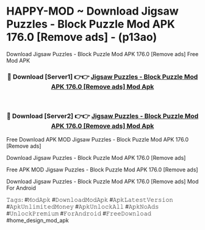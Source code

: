 # HAPPY-MOD ~ Download Jigsaw Puzzles - Block Puzzle Mod APK 176.0 [Remove ads] - (p13ao)
Download Jigsaw Puzzles - Block Puzzle Mod APK 176.0 [Remove ads] Free Mod APK

<div align="center">
<h3>🔴 Download [Server1] 👉👉 <a href="https://apk-comot.site?title=Jigsaw_Puzzles_-_Block_Puzzle_Mod_APK_176.0_[Remove_ads]">Jigsaw Puzzles - Block Puzzle Mod APK 176.0 [Remove ads] Mod Apk</a></h3><br>

<h3>🔴 Download [Server2] 👉👉 <a href="https://apk-comot.site?title=Jigsaw_Puzzles_-_Block_Puzzle_Mod_APK_176.0_[Remove_ads]">Jigsaw Puzzles - Block Puzzle Mod APK 176.0 [Remove ads] Mod Apk</a></h3>
</div>


Free Download APK MOD Jigsaw Puzzles - Block Puzzle Mod APK 176.0 [Remove ads]

Download Jigsaw Puzzles - Block Puzzle Mod APK 176.0 [Remove ads] 

Free APK MOD Jigsaw Puzzles - Block Puzzle Mod APK 176.0 [Remove ads] 

Download Jigsaw Puzzles - Block Puzzle Mod APK 176.0 [Remove ads] Mod For Android

𝚃𝚊𝚐𝚜: #𝙼𝚘𝚍𝙰𝚙𝚔 #𝙳𝚘𝚠𝚗𝚕𝚘𝚊𝚍𝙼𝚘𝚍𝙰𝚙𝚔 #𝙰𝚙𝚔𝙻𝚊𝚝𝚎𝚜𝚝𝚅𝚎𝚛𝚜𝚒𝚘𝚗 #𝙰𝚙𝚔𝚄𝚗𝚕𝚒𝚖𝚒𝚝𝚎𝚍𝙼𝚘𝚗𝚎𝚢 #𝙰𝚙𝚔𝚄𝚗𝚕𝚘𝚌𝚔𝙰𝚕𝚕 #𝙰𝚙𝚔𝙽𝚘𝙰𝚍𝚜 #𝚄𝚗𝚕𝚘𝚌𝚔𝙿𝚛𝚎𝚖𝚒𝚞𝚖 #𝙵𝚘𝚛𝙰𝚗𝚍𝚛𝚘𝚒𝚍 #𝙵𝚛𝚎𝚎𝙳𝚘𝚠𝚗𝚕𝚘𝚊𝚍 #home_design_mod_apk